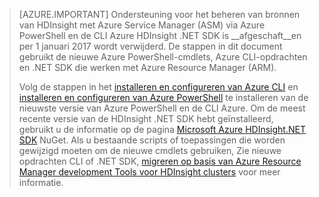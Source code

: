 > [AZURE.IMPORTANT] Ondersteuning voor het beheren van bronnen van HDInsight met Azure Service Manager (ASM) via Azure PowerShell en de CLI Azure HDInsight .NET SDK is __afgeschaft__en per 1 januari 2017 wordt verwijderd. De stappen in dit document gebruikt de nieuwe Azure PowerShell-cmdlets, Azure CLI-opdrachten en .NET SDK die werken met Azure Resource Manager (ARM).
>
> Volg de stappen in het [installeren en configureren van Azure CLI](../articles/xplat-cli-install.md) en [installeren en configureren van Azure PowerShell](../articles/powershell-install-configure.md) te installeren van de nieuwste versie van Azure PowerShell en de CLI Azure. Om de meest recente versie van de HDInsight .NET SDK hebt geïnstalleerd, gebruikt u de informatie op de pagina [Microsoft Azure HDInsight.NET SDK](https://www.nuget.org/packages/Microsoft.WindowsAzure.Management.HDInsight/) NuGet. Als u bestaande scripts of toepassingen die worden gewijzigd moeten om de nieuwe cmdlets gebruiken, Zie nieuwe opdrachten CLI of .NET SDK, [migreren op basis van Azure Resource Manager development Tools voor HDInsight clusters](../articles/hdinsight/hdinsight-hadoop-development-using-azure-resource-manager.md) voor meer informatie.

